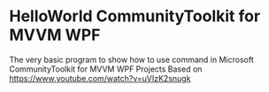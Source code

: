 # HelloWorld CommunityToolkit for MVVM WPF
The very basic program to show how to use command in Microsoft CommunityToolkit for MVVM WPF Projects
Based on https://www.youtube.com/watch?v=uVIzK2snugk
